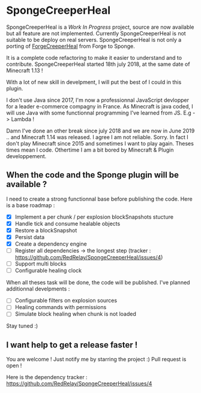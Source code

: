 # SpongeCreeperHeal

SpongeCreeperHeal is a *Work In Progress* project, source are now available but all feature are not implemented.
Currently SpongeCreeperHeal is not suitable to be deploy on real servers.
SpongeCreeperHeal is not only a porting of [ForgeCreeperHeal](https://github.com/RedRelay/ForgeCreeperHeal) from Forge to Sponge.

It is a complete code refactoring to make it easier to understand and to contribute.
SpongeCreeperHeal started 18th july 2018, at the same date of Minecraft 1.13 !

With a lot of new skill in develpment, I will put the best of I could in this plugin.

I don't use Java since 2017, I'm now a professionnal JavaScript devlopper for a leader e-commerce compagny in France.
As Minecraft is java coded, I will use Java with some functionnal programming I've learned from JS. E.g -> Lambda !

Damn I've done an other break since july 2018 and we are now in June 2019 .. and Minecraft 1.14 was released.
I agree I am not reliable. Sorry. In fact I don't play Minecraft since 2015 and sometimes I want to play again.
Theses times mean I code. Othertime I am a bit bored by Minecraft & Plugin developpement.

## When the code and the Sponge plugin will be available ?

I need to create a strong functionnal base before publishing the code.
Here is a base roadmap :

- [x] Implement a per chunk / per explosion blockSnapshots stucture
- [x] Handle tick and consume healable objects
- [x] Restore a blockSnapshot
- [x] Persist data
- [x] Create a dependency engine
- [ ] Register all dependencies -> the longest step (tracker : https://github.com/RedRelay/SpongeCreeperHeal/issues/4)
- [ ] Support multi blocks
- [ ] Configurable healing clock

When all theses task will be done, the code will be published.
I've planned additionnal develpments :

- [ ] Configurable filters on explosion sources
- [ ] Healing commands with permissions
- [ ] Simulate block healing when chunk is not loaded

Stay tuned :)

## I want help to get a release faster !

You are welcome !
Just notify me by starring the project :)
Pull request is open !

Here is the dependency tracker : https://github.com/RedRelay/SpongeCreeperHeal/issues/4
